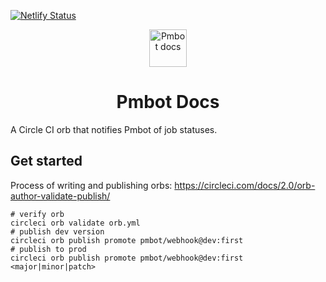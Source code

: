 [![Netlify Status](https://api.netlify.com/api/v1/badges/dbc3a729-b2be-4471-94b5-c3e047f161a9/deploy-status)](https://app.netlify.com/sites/objective-tereshkova-d2f19f/deploys)

<p align="center">
  <a href="https://www.gatsbyjs.org">
    <img alt="Pmbot docs" src="./branding/pmbot-logo.svg" width="60" />
  </a>
</p>
<h1 align="center">
  Pmbot Docs
</h1>

A Circle CI orb that notifies Pmbot of job statuses.

## Get started

Process of writing and publishing orbs: https://circleci.com/docs/2.0/orb-author-validate-publish/

```shell script
# verify orb
circleci orb validate orb.yml
# publish dev version
circleci orb publish promote pmbot/webhook@dev:first
# publish to prod
circleci orb publish promote pmbot/webhook@dev:first <major|minor|patch>
```

